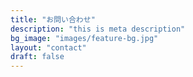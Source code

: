 ```yaml
---
title: "お問い合わせ"
description: "this is meta description"
bg_image: "images/feature-bg.jpg"
layout: "contact"
draft: false
---
```

